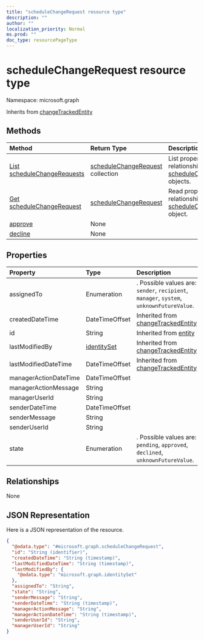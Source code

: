 ```yaml
---
title: "scheduleChangeRequest resource type"
description: ""
author: ""
localization_priority: Normal
ms.prod: ""
doc_type: resourcePageType
---
```


# scheduleChangeRequest resource type


Namespace: microsoft.graph




Inherits from [changeTrackedEntity](../resources/changetrackedentity.md)

## Methods
|Method|Return Type|Description|
|:---|:---|:---|
|[List scheduleChangeRequests](../api/schedulechangerequest-list.md)|[scheduleChangeRequest](../resources/schedulechangerequest.md) collection|List properties and relationships of the [scheduleChangeRequest](../resources/schedulechangerequest.md) objects.|
|[Get scheduleChangeRequest](../api/schedulechangerequest-get.md)|[scheduleChangeRequest](../resources/schedulechangerequest.md)|Read properties and relationships of the [scheduleChangeRequest](../resources/schedulechangerequest.md) object.|
|[approve](../api/schedulechangerequest-approve.md)|None||
|[decline](../api/schedulechangerequest-decline.md)|None||

## Properties
|Property|Type|Description|
|:---|:---|:---|
|assignedTo|Enumeration|. Possible values are: `sender`, `recipient`, `manager`, `system`, `unknownFutureValue`.|
|createdDateTime|DateTimeOffset| Inherited from [changeTrackedEntity](../resources/changetrackedentity.md)|
|id|String| Inherited from [entity](../resources/entity.md)|
|lastModifiedBy|[identitySet](../resources/identityset.md)| Inherited from [changeTrackedEntity](../resources/changetrackedentity.md)|
|lastModifiedDateTime|DateTimeOffset| Inherited from [changeTrackedEntity](../resources/changetrackedentity.md)|
|managerActionDateTime|DateTimeOffset||
|managerActionMessage|String||
|managerUserId|String||
|senderDateTime|DateTimeOffset||
|senderMessage|String||
|senderUserId|String||
|state|Enumeration|. Possible values are: `pending`, `approved`, `declined`, `unknownFutureValue`.|

## Relationships
None

## JSON Representation
Here is a JSON representation of the resource.
<!-- {
  "blockType": "resource",
  "keyProperty": "id",
  "@odata.type": "microsoft.graph.scheduleChangeRequest",
  "baseType": "microsoft.graph.changeTrackedEntity",
  "openType": false
}
-->
``` json
{
  "@odata.type": "#microsoft.graph.scheduleChangeRequest",
  "id": "String (identifier)",
  "createdDateTime": "String (timestamp)",
  "lastModifiedDateTime": "String (timestamp)",
  "lastModifiedBy": {
    "@odata.type": "microsoft.graph.identitySet"
  },
  "assignedTo": "String",
  "state": "String",
  "senderMessage": "String",
  "senderDateTime": "String (timestamp)",
  "managerActionMessage": "String",
  "managerActionDateTime": "String (timestamp)",
  "senderUserId": "String",
  "managerUserId": "String"
}
```

